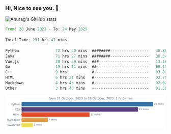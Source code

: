### Hi, Nice to see you. 👋

<!--
**EtherFin/EtherFin** is a ✨ _special_ ✨ repository because its `README.md` (this file) appears on your GitHub profile.

Here are some ideas to get you started:

- 🔭 I’m currently working on ...
- 🌱 I’m currently learning ...
- 👯 I’m looking to collaborate on ...
- 🤔 I’m looking for help with ...
- 💬 Ask me about ...
- 📫 How to reach me: ...
- 😄 Pronouns: ...
- ⚡ Fun fact: ...
-->


![Anurag's GitHub stats](https://github-readme-stats.vercel.app/api?username=EtherFin&bg_color=30,e96443,e97f43,e99943,e9b443,e9ce43,e9e843,d3e943,bee943,a9e943,94e943&title_color=fff&text_color=000&show_icons=true&icon_color=000)


<!--START_SECTION:waka-->

```rust
From: 28 June 2023 - To: 24 May 2025

Total Time: 231 hrs 47 mins

Python                72 hrs 40 mins  ########-----------------   30.86 %
Java                  71 hrs 27 mins  ########-----------------   30.34 %
Vue.js                30 hrs 59 mins  ###----------------------   13.16 %
Go                    19 hrs 11 mins  ##-----------------------   08.15 %
C++                   9 hrs           #------------------------   03.82 %
HTML                  6 hrs 21 mins   #------------------------   02.70 %
Markdown              4 hrs 45 mins   #------------------------   02.02 %
Other                 3 hrs 43 mins   -------------------------   01.58 %
```

<!--END_SECTION:waka-->

<img
  src="https://github.com/EtherFin/EtherFin/blob/master/images/stat.svg"
  alt="Work Dashboard"
/>

